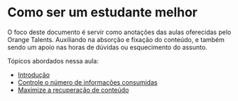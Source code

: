# Como ser um estudante melhor

O foco deste documento é servir como anotações das aulas oferecidas pelo Orange Talents. Auxiliando na absorção e fixação do conteúdo, e também sendo um apoio nas horas de dúvidas ou esquecimento do assunto.  

Tópicos abordados nessa aula:

- [Introdução](https://github.com/AlanaZUP/Como-ser-um-estudante-melhor/blob/master/introducao.md)
- [Controle o número de informações consumidas](https://github.com/AlanaZUP/Como-ser-um-estudante-melhor/blob/master/ControleInformacoes.md)
- [Maximize a recuperação de conteúdo](https://github.com/AlanaZUP/Como-ser-um-estudante-melhor/blob/master/maximizeRecuperacaoConteudo.md)